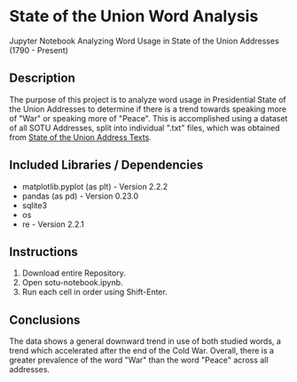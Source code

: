 # State of the Union Word Analysis
Jupyter Notebook Analyzing Word Usage in State of the Union Addresses (1790 - Present)


## Description

The purpose of this project is to analyze word usage in Presidential State of the Union Addresses to determine if there is a trend towards speaking more of "War" or speaking more of "Peace".  This is accomplished using a dataset of all SOTU Addresses, split into individual ".txt" files, which was obtained from [State of the Union Address Texts](https://www.kaggle.com/tathor/state-of-the-union-address-texts).


## Included Libraries / Dependencies

* matplotlib.pyplot (as plt) - Version 2.2.2
* pandas (as pd)  - Version 0.23.0
* sqlite3
* os
* re - Version 2.2.1


## Instructions

1. Download entire Repository.
2. Open sotu-notebook.ipynb.
3. Run each cell in order using Shift-Enter.


## Conclusions

The data shows a general downward trend in use of both studied words, a trend which accelerated after the end of the Cold War.  Overall, there is a greater prevalence of the word "War" than the word "Peace" across all addresses.
